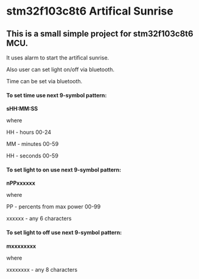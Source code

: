 # stm32f103c8t6 Artifical Sunrise #

## This is a small simple project for stm32f103c8t6 MCU. ##



It uses alarm to start the artifical sunrise.

Also user can set light on/off via bluetooth.

Time can be set via bluetooth.


#### To set time use next 9-symbol pattern:

**sHH:MM:SS**

where 

HH - hours    00-24

MM - minutes  00-59

HH - seconds  00-59


#### To set light to **on** use next 9-symbol pattern:

**nPPxxxxxx**

where 

PP - percents from max power 00-99

xxxxxx - any 6 characters


#### To set light to **off** use next 9-symbol pattern:

**mxxxxxxxx**

where 

xxxxxxxx - any 8 characters

